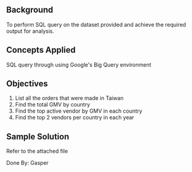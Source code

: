 ## Background
To perform SQL query on the dataset provided and achieve the required output for analysis.

## Concepts Applied
SQL query through using Google's Big Query environment

## Objectives
1. List all the orders that were made in Taiwan
2. Find the total GMV by country
3. Find the top active vendor by GMV in each country
4. Find the top 2 vendors per country in each year

## Sample Solution
Refer to the attached file

Done By: Gasper
